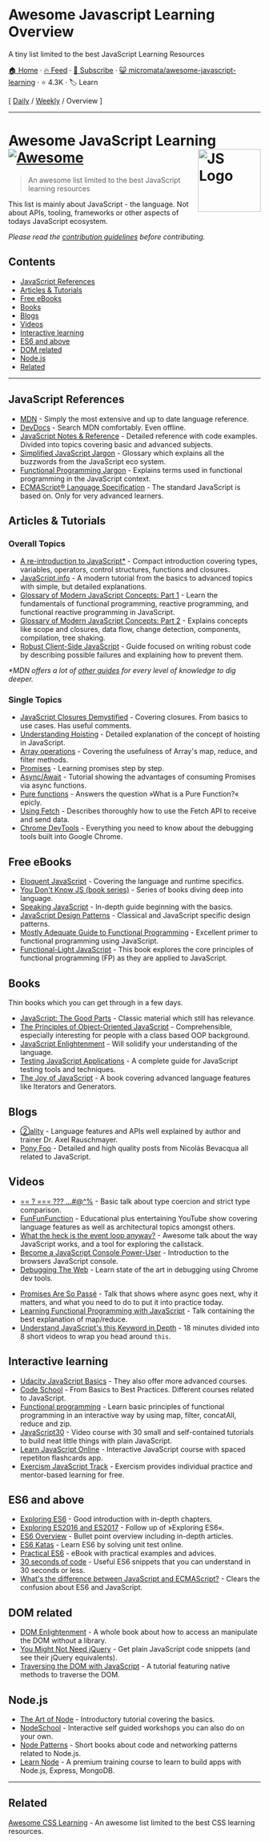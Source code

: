 # Awesome Javascript Learning Overview

A tiny list limited to the best JavaScript Learning Resources

[🏠 Home](/README.md) · [🔥 Feed](https://www.trackawesomelist.com/micromata/awesome-javascript-learning/rss.xml) · [📮 Subscribe](https://trackawesomelist.us17.list-manage.com/subscribe?u=d2f0117aa829c83a63ec63c2f&id=36a103854c) · [😺 micromata/awesome-javascript-learning](https://github.com/micromata/awesome-javascript-learning) · ⭐ 4.3K · 🏷️ Learn

[ [Daily](/content/micromata/awesome-javascript-learning/README.md) / [Weekly](/content/micromata/awesome-javascript-learning/week/README.md) / Overview ]

---

# Awesome JavaScript Learning [![Awesome](https://awesome.re/badge.svg)](https://awesome.re) <img src="https://cdn.rawgit.com/voodootikigod/logo.js/master/js.svg" width="125" align="right" alt="JS Logo">

> An awesome list limited to the best JavaScript learning resources

This list is mainly about JavaScript - the language. Not about APIs, tooling, frameworks or other aspects of todays JavaScript ecosystem.

*Please read the [contribution guidelines](https://github.com/micromata/awesome-javascript-learning/blob/master/readme.md/.github/contributing.md) before contributing.*

## Contents

*   [JavaScript References](#javascript-references)
*   [Articles & Tutorials](#articles--tutorials)
*   [Free eBooks](#free-ebooks)
*   [Books](#books)
*   [Blogs](#blogs)
*   [Videos](#videos)
*   [Interactive learning](#interactive-learning)
*   [ES6 and above](#es6-and-above)
*   [DOM related](#dom-related)
*   [Node.js](#nodejs)
*   [Related](#related)

***

## JavaScript References

*   [MDN](https://developer.mozilla.org/docs/Web/JavaScript/Reference) - Simply the most extensive and up to date language reference.
*   [DevDocs](http://devdocs.io/javascript) - Search MDN comfortably. Even offline.
*   [JavaScript Notes & Reference](https://wesbos.com/javascript) - Detailed reference with code examples. Divided into topics covering basic and advanced subjects.
*   [Simplified JavaScript Jargon](http://jargon.js.org) - Glossary which explains all the buzzwords from the JavaScript eco system.
*   [Functional Programming Jargon](https://functional.works-hub.com/blog/Functional-Programming-Jargon) - Explains terms used in functional programming in the JavaScript context.
*   [ECMAScript® Language Specification](http://ecma-international.org/publications/standards/Ecma-262.htm) - The standard JavaScript is based on. Only for very advanced learners.

## Articles & Tutorials

### Overall Topics

*   [A re-introduction to JavaScript\*](https://developer.mozilla.org/en-US/docs/Web/JavaScript/A_re-introduction_to_JavaScript) - Compact introduction covering types, variables, operators, control structures, functions and closures.
*   [JavaScript.info](http://javascript.info) - A modern tutorial from the basics to advanced topics with simple, but detailed explanations.
*   [Glossary of Modern JavaScript Concepts: Part 1](https://auth0.com/blog/glossary-of-modern-javascript-concepts/) - Learn the fundamentals of functional programming, reactive programming, and functional reactive programming in JavaScript.
*   [Glossary of Modern JavaScript Concepts: Part 2](https://auth0.com/blog/glossary-of-modern-javascript-concepts-part-2/) -  Explains concepts like scope and closures, data flow, change detection, components, compilation, tree shaking.
*   [Robust Client-Side JavaScript](https://molily.de/robust-javascript/) - Guide focused on writing robust code by describing possible failures and explaining how to prevent them.

*\*MDN offers a lot of [other guides](https://developer.mozilla.org/en-US/docs/Web/JavaScript/Guide) for every level of knowledge to dig deeper.*

### Single Topics

*   [JavaScript Closures Demystified](https://www.sitepoint.com/javascript-closures-demystified/) - Covering closures. From basics to use cases. Has useful comments.
*   [Understanding Hoisting](https://scotch.io/tutorials/understanding-hoisting-in-javascript) - Detailed explanation of the concept of hoisting in JavaScript.
*   [Array operations](https://danmartensen.svbtle.com/javascripts-map-reduce-and-filter) - Covering the usefulness of Array's map, reduce, and filter methods.
*   [Promises](http://www.sohamkamani.com/blog/2016/08/28/incremenal-tutorial-to-promises/) - Learning promises step by step.
*   [Async/Await](https://hackernoon.com/6-reasons-why-javascripts-async-await-blows-promises-away-tutorial-c7ec10518dd9) - Tutorial showing the advantages of consuming Promises via async functions.
*   [Pure functions](https://medium.com/javascript-scene/master-the-javascript-interview-what-is-a-pure-function-d1c076bec976) - Answers the question »What is a Pure Function?« epicly.
*   [Using Fetch](https://developer.mozilla.org/en-US/docs/Web/API/Fetch_API/Using_Fetch) - Describes thoroughly how to use the Fetch API to receive and send data.
*   [Chrome DevTools](https://developers.google.com/web/tools/chrome-devtools/) - Everything you need to know about the debugging tools built into Google Chrome.

## Free eBooks

*   [Eloquent JavaScript](http://eloquentjavascript.net) - Covering the language and runtime specifics.
*   [You Don't Know JS (book series)](https://github.com/getify/You-Dont-Know-JS) - Series of books diving deep into language.
*   [Speaking JavaScript](http://speakingjs.com) - In-depth guide beginning with the basics.
*   [JavaScript Design Patterns](http://addyosmani.com/resources/essentialjsdesignpatterns/book/) - Classical and JavaScript specific design patterns.
*   [Mostly Adequate Guide to Functional Programming](https://mostly-adequate.gitbooks.io/mostly-adequate-guide/) - Excellent primer to functional programming using JavaScript.
*   [Functional-Light JavaScript](https://github.com/getify/Functional-Light-JS) - This book explores the core principles of functional programming (FP) as they are applied to JavaScript.

## Books

Thin books which you can get through in a few days.

*   [JavaScript: The Good Parts](http://shop.oreilly.com/product/9780596517748.do) - Classic material which still has relevance.
*   [The Principles of Object-Oriented JavaScript](https://www.nostarch.com/oojs) - Comprehensible, especially interesting for people with a class based OOP background.
*   [JavaScript Enlightenment](http://shop.oreilly.com/product/0636920027713.do) - Will solidify your understanding of the language.
*   [Testing JavaScript Applications](https://www.manning.com/books/testing-javascript-applications) - A complete guide for JavaScript testing tools and techniques.
*   [The Joy of JavaScript](https://www.manning.com/books/the-joy-of-javascript) - A book covering advanced language features like Iterators and Generators.

## Blogs

*   [②ality](http://www.2ality.com) - Language features and APIs well explained by author and trainer Dr. Axel Rauschmayer.
*   [Pony Foo](https://ponyfoo.com) - Detailed and high quality posts from Nicolás Bevacqua all related to JavaScript.

## Videos

<!--lint ignore no-repeat-punctuation-->

*   [== ? === ??? ...#@^%](https://www.youtube.com/watch?v=qGyqzN0bjhc) - Basic talk about type coercion and strict type comparison.
*   [FunFunFunction](https://www.youtube.com/channel/UCO1cgjhGzsSYb1rsB4bFe4Q) - Educational plus entertaining YouTube show covering language features as well as architectural topics amongst others.
*   [What the heck is the event loop anyway?](http://latentflip.com/loupe/?code=JC5vbignYnV0dG9uJywgJ2NsaWNrJywgZnVuY3Rpb24gb25DbGljaygpIHsKICAgIHNldFRpbWVvdXQoZnVuY3Rpb24gdGltZXIoKSB7CiAgICAgICAgY29uc29sZS5sb2coJ1lvdSBjbGlja2VkIHRoZSBidXR0b24hJyk7ICAgIAogICAgfSwgMjAwMCk7Cn0pOwoKY29uc29sZS5sb2coIkhpISIpOwoKc2V0VGltZW91dChmdW5jdGlvbiB0aW1lb3V0KCkgewogICAgY29uc29sZS5sb2coIkNsaWNrIHRoZSBidXR0b24hIik7Cn0sIDUwMDApOwoKY29uc29sZS5sb2coIldlbGNvbWUgdG8gbG91cGUuIik7!!!PGJ1dHRvbj5DbGljayBtZSE8L2J1dHRvbj4%3D) - Awesome talk about the way JavaScript works, and a tool for exploring the callstack.
*   [Become a JavaScript Console Power-User](https://www.youtube.com/watch?v=4mf_yNLlgic) - Introduction to the browsers JavaScript console.
*   [Debugging The Web](https://www.youtube.com/watch?v=HF1luRD4Qmk) - Learn state of the art in debugging using Chrome dev tools.

<!--lint ignore no-dead-urls-->

*   [Promises Are So Passé](https://vimeo.com/181328943) - Talk that shows where async goes next, why it matters, and what you need to do to put it into practice today.
*   [Learning Functional Programming with JavaScript](https://www.youtube.com/watch?v=e-5obm1G_FY) - Talk containing the best explanation of map/reduce.
*   [Understand JavaScript's this Keyword in Depth](https://egghead.io/courses/understand-javascript-s-this-keyword-in-depth) - 18 minutes divided into 8 short videos to wrap you head around `this`.

## Interactive learning

*   [Udacity JavaScript Basics](https://www.udacity.com/course/javascript-basics--ud804) - They also offer more advanced courses.
*   [Code School](https://www.codeschool.com/learn/javascript) - From Basics to Best Practices. Different courses related to JavaScript.
*   [Functional programming](http://reactivex.io/learnrx/) - Learn basic principles of functional programming in an interactive way by using map, filter, concatAll, reduce and zip.
*   [JavaScript30](https://javascript30.com) - Video course with 30 small and self-contained tutorials to build neat little things with plain JavaScript.
*   [Learn JavaScript Online](https://learnjavascript.online) - Interactive JavaScript course with spaced repetiton flashcards app.
*   [Exercism JavaScript Track](https://exercism.io/tracks/javascript) - Exercism provides individual practice and mentor-based learning for free.

## ES6 and above

*   [Exploring ES6](http://exploringjs.com/es6.html) - Good introduction with in-depth chapters.
*   [Exploring ES2016 and ES2017](http://exploringjs.com/es2016-es2017.html) - Follow up of »Exploring ES6«.
*   [ES6 Overview](https://ponyfoo.com/articles/es6) - Bullet point overview including in-depth articles.
*   [ES6 Katas](http://es6katas.org) - Learn ES6 by solving unit test online.
*   [Practical ES6](https://github.com/mjavascript/practical-es6) - eBook with practical examples and advices.
*   [30 seconds of code](https://github.com/Chalarangelo/30-seconds-of-code) - Useful ES6 snippets that you can understand in 30 seconds or less.
*   [What's the difference between JavaScript and ECMAScript?](https://www.freecodecamp.org/news/whats-the-difference-between-javascript-and-ecmascript-cba48c73a2b5/) - Clears the confusion about ES6 and JavaScript.

## DOM related

*   [DOM Enlightenment](http://domenlightenment.com) - A whole book about how to access an manipulate the DOM without a library.
*   [You Might Not Need jQuery](http://youmightnotneedjquery.com) - Get plain JavaScript code snippets (and see their jQuery equivalents).
*   [Traversing the DOM with JavaScript](https://zellwk.com/blog/dom-traversals/) - A tutorial featuring native methods to traverse the DOM.

## Node.js

*   [The Art of Node](https://github.com/maxogden/art-of-node#readme) - Introductory tutorial covering the basics.
*   [NodeSchool](https://nodeschool.io) - Interactive self guided workshops you can also do on your own.
*   [Node Patterns](http://nodepatternsbooks.com) - Short books about code and networking patterns related to Node.js.
*   [Learn Node](https://learnnode.com) - A premium training course to learn to build apps with Node.js, Express, MongoDB.

***

## Related

[Awesome CSS Learning](https://github.com/micromata/awesome-css-learning) - An awesome list limited to the best CSS learning resources.

